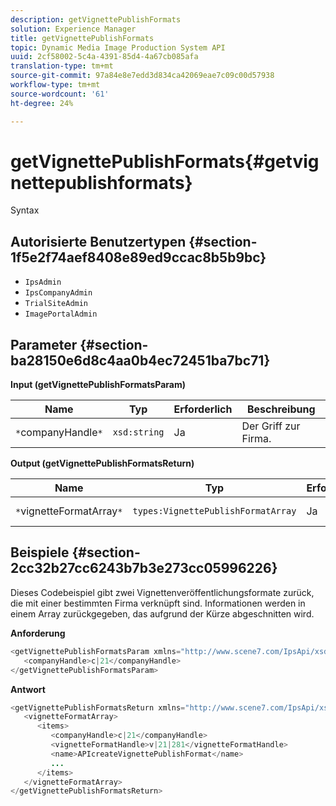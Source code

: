 ```yaml
---
description: getVignettePublishFormats
solution: Experience Manager
title: getVignettePublishFormats
topic: Dynamic Media Image Production System API
uuid: 2cf58002-5c4a-4391-85d4-4a67cb085afa
translation-type: tm+mt
source-git-commit: 97a84e8e7edd3d834ca42069eae7c09c00d57938
workflow-type: tm+mt
source-wordcount: '61'
ht-degree: 24%

---
```



# getVignettePublishFormats{#getvignettepublishformats}

Syntax

## Autorisierte Benutzertypen {#section-1f5e2f74aef8408e89ed9ccac8b5b9bc}

* `IpsAdmin`
* `IpsCompanyAdmin`
* `TrialSiteAdmin`
* `ImagePortalAdmin`

## Parameter {#section-ba28150e6d8c4aa0b4ec72451ba7bc71}

**Input (getVignettePublishFormatsParam)**

| Name | Typ | Erforderlich | Beschreibung |
|---|---|---|---|
| `*`companyHandle`*` | `xsd:string` | Ja | Der Griff zur Firma. |

**Output (getVignettePublishFormatsReturn)**

| Name | Typ | Erforderlich | Beschreibung |
|---|---|---|---|
| `*`vignetteFormatArray`*` | `types:VignettePublishFormatArray` | Ja | Array von Vignettenveröffentlichungsformaten. |

## Beispiele {#section-2cc32b27cc6243b7b3e273cc05996226}

Dieses Codebeispiel gibt zwei Vignettenveröffentlichungsformate zurück, die mit einer bestimmten Firma verknüpft sind. Informationen werden in einem Array zurückgegeben, das aufgrund der Kürze abgeschnitten wird.

**Anforderung**

```java
<getVignettePublishFormatsParam xmlns="http://www.scene7.com/IpsApi/xsd/2008-01-15">
   <companyHandle>c|21</companyHandle>
</getVignettePublishFormatsParam>
```

**Antwort**

```java
<getVignettePublishFormatsReturn xmlns="http://www.scene7.com/IpsApi/xsd/2008-01-15">
   <vignetteFormatArray>
      <items>
         <companyHandle>c|21</companyHandle>
         <vignetteFormatHandle>v|21|281</vignetteFormatHandle>
         <name>APIcreateVignettePublishFormat</name>
         ...
      </items>
   </vignetteFormatArray>
</getVignettePublishFormatsReturn>
```

